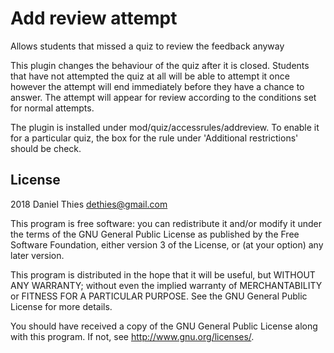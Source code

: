 # Add review attempt #

Allows students that missed a quiz to review the feedback anyway

This plugin changes the behaviour of the quiz after it is closed. Students
that have not attempted the quiz at all will be able to attempt it once
however the attempt will end immediately before they have a chance to
answer. The attempt will appear for review according to the conditions
set for normal attempts.

The plugin is installed under mod/quiz/accessrules/addreview. To
enable it for a particular quiz, the box for the rule under 'Additional
restrictions' should be check.

## License ##

2018 Daniel Thies <dethies@gmail.com>

This program is free software: you can redistribute it and/or modify it
under the terms of the GNU General Public License as published by the
Free Software Foundation, either version 3 of the License, or (at your
option) any later version.

This program is distributed in the hope that it will be useful, but
WITHOUT ANY WARRANTY; without even the implied warranty of MERCHANTABILITY
or FITNESS FOR A PARTICULAR PURPOSE.  See the GNU General Public License
for more details.

You should have received a copy of the GNU General Public License along
with this program.  If not, see <http://www.gnu.org/licenses/>.
